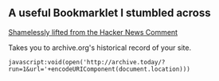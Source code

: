 ## A useful Bookmarklet I stumbled across

[Shamelessly lifted from the Hacker News Comment](https://news.ycombinator.com/item?id=24809650)

Takes you to archive.org's historical record of your site.

`javascript:void(open('http://archive.today/?run=1&url='+encodeURIComponent(document.location)))
`
